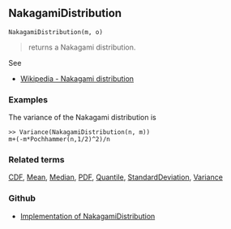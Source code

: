 ## NakagamiDistribution

```
NakagamiDistribution(m, o)
```

> returns a Nakagami distribution.
    
See 
* [Wikipedia - Nakagami distribution](https://en.wikipedia.org/wiki/Nakagami_distribution)
 
 
### Examples

The variance of the Nakagami distribution is

```
>> Variance(NakagamiDistribution(n, m)) 
m+(-m*Pochhammer(n,1/2)^2)/n
```

### Related terms 
[CDF](CDF.md), [Mean](Mean.md), [Median](Median.md), [PDF](PDF.md), [Quantile](Quantile.md), [StandardDeviation](StandardDeviation.md), [Variance](Variance.md) 

### Github

* [Implementation of NakagamiDistribution](https://github.com/axkr/symja_android_library/blob/master/symja_android_library/matheclipse-core/src/main/java/org/matheclipse/core/builtin/StatisticsFunctions.java#L4580) 

